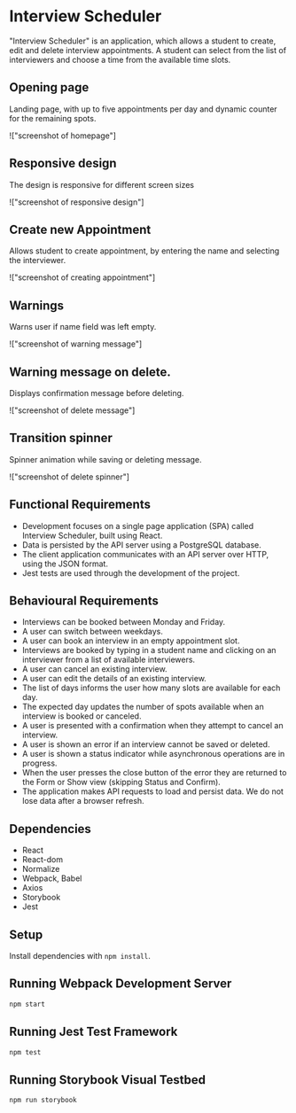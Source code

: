 # Interview Scheduler

"Interview Scheduler" is an application, which allows a student to create, edit and delete interview appointments. A student can select from the list of interviewers and choose a time from the available time slots.

## Opening page

Landing page, with up to five appointments per day and dynamic counter for the remaining spots.

!["screenshot of homepage"]

## Responsive design

The design is responsive for different screen sizes

!["screenshot of responsive design"]

## Create new Appointment

Allows student to create appointment, by entering the name and selecting the interviewer.

!["screenshot of creating appointment"]

## Warnings

Warns user if name field was left empty.

!["screenshot of warning message"]

## Warning message on delete.

Displays confirmation message before deleting.

!["screenshot of delete message"]

## Transition spinner

Spinner animation while saving or deleting message.

!["screenshot of delete spinner"]

## Functional Requirements

- Development focuses on a single page application (SPA) called Interview Scheduler, built using React.
- Data is persisted by the API server using a PostgreSQL database.
- The client application communicates with an API server over HTTP, using the JSON format.
- Jest tests are used through the development of the project.

## Behavioural Requirements

- Interviews can be booked between Monday and Friday.
- A user can switch between weekdays.
- A user can book an interview in an empty appointment slot.
- Interviews are booked by typing in a student name and clicking on an interviewer from a list of available interviewers.
- A user can cancel an existing interview.
- A user can edit the details of an existing interview.
- The list of days informs the user how many slots are available for each day.
- The expected day updates the number of spots available when an interview is booked or canceled.
- A user is presented with a confirmation when they attempt to cancel an interview.
- A user is shown an error if an interview cannot be saved or deleted.
- A user is shown a status indicator while asynchronous operations are in progress.
- When the user presses the close button of the error they are returned to the Form or Show view (skipping Status and Confirm).
- The application makes API requests to load and persist data. We do not lose data after a browser refresh.

## Dependencies

- React
- React-dom
- Normalize
- Webpack, Babel
- Axios
- Storybook
- Jest

## Setup

Install dependencies with `npm install`.

## Running Webpack Development Server

```sh
npm start
```

## Running Jest Test Framework

```sh
npm test
```

## Running Storybook Visual Testbed

```sh
npm run storybook
```
